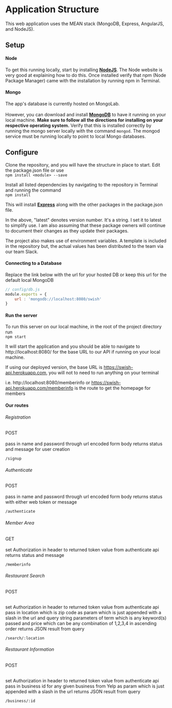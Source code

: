 # Application Structure
This web application uses the MEAN stack (MongoDB, Express, AngularJS, and NodeJS).

## Setup

#### Node
To get this running locally, start by installing [**NodeJS**](http://nodejs.org/download/). The Node website is very good at explaining how to do this. Once installed verify that npm (Node Package Manager) came with the installation by running npm in Terminal.

#### Mongo
The app's database is currently hosted on MongoLab. <br><br>However, you can download and install [**MongoDB**](http://www.mongodb.org/downloads) to have it running on your local machine. **Make sure to follow all the directions for installing on your respective operating system.** Verify that this is installed correctly by running the mongo server locally with the command ```mongod```. The mongod service must be running locally to point to local Mongo databases.


## Configure
Clone the repository, and you will have the structure in place to start. Edit the package.json file or use <br>```npm install <module> --save```

Install all listed dependencies by navigating to the repository in Terminal and running the command <br>```npm install```

This will install [**Express**](http://expressjs.com/4x/api.html) along with the other packages in the package.json file.

In the above, "latest" denotes version number. It's a string. I set it to latest to simplify use. I am also assuming that these package owners will continue to document their changes as they update their packages.

The project also makes use of environment variables. A template is included in the repository but, the actual values has been distributed to the team via our team Slack.

#### Connecting to a Database
Replace the link below with the url for your hosted DB or keep this url for the default local MongoDB
```javascript
// config/db.js
module.exports = {
	url : 'mongodb://localhost:8080/swish'
}
```


#### Run the server
To run this server on our local machine, in the root of the project directory run <br> ```npm start```

It will start the application and you should be able to navigate to http://localhost:8080/ for the base URL to our API if running on your local machine.

If using our deployed version, the base URL is https://swish-api.herokuapp.com, you will not to need to run anything on your terminal

i.e. http://localhost:8080/memberinfo or https://swish-api.herokuapp.com/memberinfo is the route to get the homepage for members

#### Our routes

###### Registration
POST<br><br>
pass in name and password through url encoded form body
returns status and message for user creation
```
/signup
```

###### Authenticate
POST<br><br>
pass in name and password through url encoded form body
returns status with either web token or message
```
/authenticate
```

###### Member Area
GET<br><br>
set Authorization in header to returned token value from authenticate api
returns status and message
```
/memberinfo
```

###### Restaurant Search
POST<br><br>

set Authorization in header to returned token value from authenticate api
pass in location which is zip code as param which is just appended with a slash in the url and query string parameters of term which is any keyword(s) passed and price which can be any combination of 1,2,3,4 in ascending order
returns JSON result from query
```
/search/:location
```

###### Restaurant Information
POST<br><br>

set Authorization in header to returned token value from authenticate api
pass in business id for any given business from Yelp as param which is just appended with a slash in the url
returns JSON result from query
```
/business/:id
```
